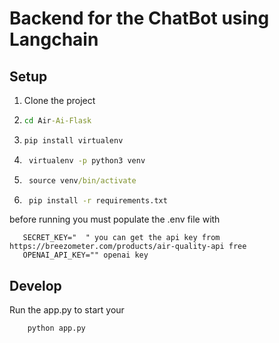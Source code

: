 

# Backend for the ChatBot using Langchain
## Setup
1. Clone the project 

2. ```cmd 
   cd Air-Ai-Flask
    ```
    
3. ```cmd 
   pip install virtualenv 
    ```  
    
4. ```cmd  
    virtualenv -p python3 venv 
    ```  
    
5. ```cmd   
    source venv/bin/activate 
   ```  

6. ```cmd  
    pip install -r requirements.txt
    ```  
before running you must populate the .env file with
``` env
   SECRET_KEY="  " you can get the api key from https://breezometer.com/products/air-quality-api free
   OPENAI_API_KEY="" openai key
 ```

## Develop
Run the app.py to start your 
```cmd  
    python app.py
  ```  
